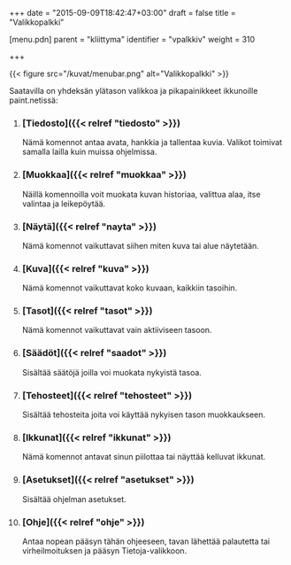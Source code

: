 +++
date = "2015-09-09T18:42:47+03:00"
draft = false
title = "Valikkopalkki"

[menu.pdn]
    parent = "kliittyma"
    identifier = "vpalkkiv"
    weight = 310

+++

{{< figure src="/kuvat/menubar.png" alt="Valikkopalkki" >}}

Saatavilla on yhdeksän ylätason valikkoa ja pikapainikkeet ikkunoille paint.netissä:

1. ### [Tiedosto]({{< relref "tiedosto" >}})

    Nämä komennot antaa avata, hankkia ja tallentaa kuvia. Valikot toimivat samalla lailla kuin muissa ohjelmissa.

1. ### [Muokkaa]({{< relref "muokkaa" >}})

    Näillä komennoilla voit muokata kuvan historiaa, valittua alaa, itse valintaa ja leikepöytää.

1. ### [Näytä]({{< relref "nayta" >}})

    Nämä komennot vaikuttavat siihen miten kuva tai alue näytetään.

1. ### [Kuva]({{< relref "kuva" >}})

    Nämä komennot vaikuttavat koko kuvaan, kaikkiin tasoihin.

1. ### [Tasot]({{< relref "tasot" >}})

    Nämä komennot vaikuttavat vain aktiiviseen tasoon.

1. ### [Säädöt]({{< relref "saadot" >}})

    Sisältää säätöjä joilla voi muokata nykyistä tasoa.

1. ### [Tehosteet]({{< relref "tehosteet" >}})

    Sisältää tehosteita joita voi käyttää nykyisen tason muokkaukseen.

1. ### [Ikkunat]({{< relref "ikkunat" >}})

    Nämä komennot antavat sinun piilottaa tai näyttää kelluvat ikkunat.

1. ### [Asetukset]({{< relref "asetukset" >}})

    Sisältää ohjelman asetukset.

1. ### [Ohje]({{< relref "ohje" >}})

    Antaa nopean pääsyn tähän ohjeeseen, tavan lähettää palautetta tai virheilmoituksen ja pääsyn Tietoja-valikkoon.
